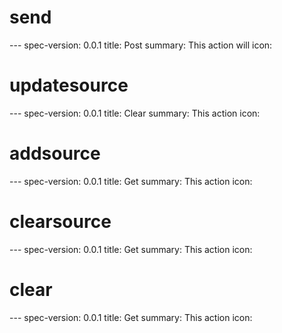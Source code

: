 <h1 class="contract">send</h1>
---
spec-version: 0.0.1
title: Post
summary: This action will 
icon:

<h1 class="contract">updatesource</h1>
---
spec-version: 0.0.1
title: Clear
summary: This action 
icon:

<h1 class="contract">addsource</h1>
---
spec-version: 0.0.1
title: Get
summary: This action 
icon:

<h1 class="contract">clearsource</h1>
---
spec-version: 0.0.1
title: Get
summary: This action 
icon:

<h1 class="contract">clear</h1>
---
spec-version: 0.0.1
title: Get
summary: This action 
icon: